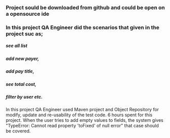 
### Project sould be downloaded from github and could be open on a opensource ide

### In this project QA Engineer did the scenarios that given in the project suc as;
   ##### see all list
   ##### add new payer,
   ##### add pay title,
   ##### see total cost,
   ##### filter by user etc.
   
 In this project QA Engineer used Maven project and Object Repository for modify, update and re-usability of the test code.
 6 hours spent for this project. 
 When the user tries to add empty values to fields, the system gives "TypeError: Cannot read property 'toFixed' of null error" that case  should be covered.
